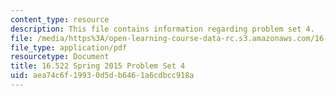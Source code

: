 ```yaml
---
content_type: resource
description: This file contains information regarding problem set 4.
file: /media/https%3A/open-learning-course-data-rc.s3.amazonaws.com/16-522-space-propulsion-spring-2015/aea74c6f19930d5db6461a6cdbcc918a_MIT16_522S15_PS4.pdf
file_type: application/pdf
resourcetype: Document
title: 16.522 Spring 2015 Problem Set 4
uid: aea74c6f-1993-0d5d-b646-1a6cdbcc918a
---
```

